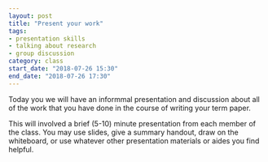 ```yaml
---
layout: post
title: "Present your work"
tags: 
- presentation skills
- talking about research
- group discussion
category: class
start_date: "2018-07-26 15:30"
end_date: "2018-07-26 17:30"
---
```


Today you we will have an informmal presentation and discussion about all of the work that you have done in the course of writing your term paper. 

This will involved a brief (5-10) minute presentation from each member of the class. You may use slides, give a summary handout, draw on the whiteboard, or use whatever other presentation materials or aides you find helpful. 